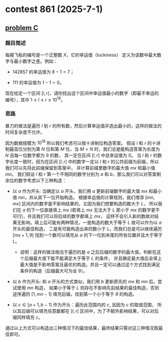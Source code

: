 # contest 861 (2025-7-1)

## [problem C](https://codeforces.com/contest/1808/problem/C)

### 题目简述

每艘飞船的编号是一个正整数 $X$，它的幸运值（luckiness） 定义为该数中最大数字与最小数字之差。例如：

* $142857$ 的幸运值为 $8 - 1 = 7$；

* $111$ 的幸运值为 $1 - 1 = 0$。

现在给定一个区间 $[l, r]$，请你找出这个区间中幸运值最小的数字（即最不幸运的编号），其中 $1 \leq l \leq r \leq 10^{18}$。

### 思路

暴力的做法是遍历 $l$ 到 $r$ 的所有数，然后计算幸运值并选出最小的，这样的做法的时间复杂度不允许。

因为数据规模为 $10^{18}$ 所以我们考虑可以按十进制位构造答案。
假设 $l$ 和 $r$ 的十进制最高位分别为第 $N$ 位和第 $M$ 位，当 $M > N$ 时，我们总是能构造答案为长度为 $N$ 且每一位数字都为 9 的数，
其一定在区间 $[l, r]$ 中且幸运值为 0。
当 $l$ 和 $r$ 的数字长度一致时，因为在区间 $[l, r]$ 中的数字一定以 $l$ 和 $r$ 的公共前缀为前缀，所以我们可以先将此前缀保留到答案中，
并计算前缀里数字的最大值 $mx$ 和最小值 $mn$。
我们假设 $l$ 和 $r$ 第一个不相同的数字分别为 $a$ 和 $b$，那么我们可以对答案剩余位的数字考虑以下三种构造：

* 以 $a$ 作为开头: 当确定以 $a$ 开头，我们用 $a$ 更新前缀数字的最大值 $mx$ 和最小值 $mn$，并从其下一位开始构造。
根据幸运值的计算规则，我们增添 $[mn, mx]$ 区间内的数字是不影响结果的，又因为我们想要构造的数大于 $L$，
所以我们在 $a$ 的下一位直接填上 $mx$ (若填上 $mx$ 无法大于 $L$ 那小于 $mx$ 的数字更不可行)，并且我们可以将后续的数字都填上 $mx$，
这样不会引入新的数故对结果无影响。填上后可能有两种情况，一是构造的数大于等于 $L$ 故可以作为以 $a$ 开头的最佳构造，
二是有可能构造出来的数小于 $L$。而我们总是可以继续遍历 $[mx + 1, 9]$ 找到一个数可以填充从 $a$ 的下一位到末尾的所有位置并且大于等于 $L$。
  * 说明：这样的做法相当于遍历的是 $a$ 之后后缀的数字的最大值，判断在这个后缀最大值下能不能满足大于等于 $L$ 的条件，
  并且确定最大值后全填上最大值是不影响答案且最优的构造。并且一定可以通过这个方式找到满足条件的构造（后缀最大可为全 9）。

* 以 $b$ 作为开头: 和 $a$ 开头的方式类似，我们用 $b$ 更新原先的 $mx$ 和 $mn$ 后，尝试使用 $mn$ 构造，
如果小于等于 $L$ 则存在不影响先前结果的最佳构造，否则逆序遍历 $[1, mn - 1]$ 填充后缀，找到第一个小于等于 $R$ 的构造。

* 以 $c \in [a + 1, b - 1]$ 作为开头：遍历此范围内的 $c$, 且因为 $c$ 的取值范围，
所以其后缀可以填充任意数都在 $[l, r]$ 区间中，为了不额外影响结果，可以对后缀同样填充 $c$。

通过以上方式可以构造出三种情况下的最佳结果，最终结果只需对这三种情况取最佳即可。
